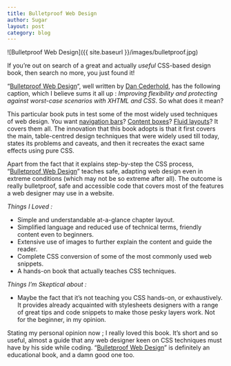 ```yaml
---
title: Bulletproof Web Design
author: Sugar
layout: post
category: blog
---
```


![Bulletproof Web Design]({{ site.baseurl }}/images/bulletproof.jpg)

If you&#8217;re out on search of a great and actually *useful* CSS-based design book, then search no more, you just found it!

&#8220;[Bulletproof Web Design][1]&#8220;, well written by [Dan Cederhold][2], has the following caption, which I believe sums it all up : *Improving flexibility and protecting against worst-case scenarios with XHTML and CSS*. So what does it mean?

This particular book puts in test some of the most widely used techniques of web design. You want [navigation bars][3]? [Content boxes][4]? [Fluid layouts][5]? It covers them all. The innovation that this book adopts is that it first covers the main, table-centred design techniques that were widely used till today, states its problems and caveats, and then it recreates the exact same effects using pure CSS.

Apart from the fact that it explains step-by-step the CSS process, &#8220;[Bulletproof Web Design][1]&#8221; teaches safe, adapting web design even in extreme conditions (which may not be so extreme after all). The outcome is really bulletproof, safe and accessible code that covers most of the features a web designer may use in a website.

*Things I Loved :*

*   Simple and understandable at-a-glance chapter layout.
*   Simplified language and reduced use of technical terms, friendly content even to beginners.
*   Extensive use of images to further explain the content and guide the reader.
*   Complete CSS conversion of some of the most commonly used web snippets.
*   A hands-on book that actually teaches CSS techniques.

*Things I&#8217;m Skeptical about :*

*   Maybe the fact that it&#8217;s not teaching you CSS hands-on, or exhaustively. It provides already acquainted with stylesheets designers with a range of great tips and code snippets to make those pesky layers work. Not for the beginner, in my opinion.

Stating my personal opinion now ; I really loved this book. It&#8217;s short and so useful, almost a guide that any web designer keen on CSS techniques must have by his side while coding. &#8220;[Bulletproof Web Design][1]&#8221; is definitely an educational book, and a damn good one too.

 [1]: http://www.amazon.com/gp/product/0321346939/qid=1135591262/sr=8-1/ref=pd_bbs_1/002-3313985-8822408?n=507846&#038;s=books&#038;v=glance
 [2]: http://www.simplebits.com/
 [3]: http://www.shire.net/learnwebdesign/navigation.htm
 [4]: http://www.flooble.com/scripts/expand.php
 [5]: http://glish.com/css/8.asp
